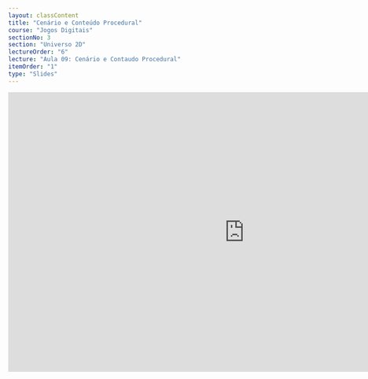 ```yaml
---
layout: classContent
title: "Cenário e Conteúdo Procedural"
course: "Jogos Digitais"
sectionNo: 3
section: "Universo 2D"
lectureOrder: "6"
lecture: "Aula 09: Cenário e Contaudo Procedural"
itemOrder: "1"
type: "Slides"
---
```


<iframe src="https://docs.google.com/presentation/d/e/2PACX-1vRiS_vjHuOcjCnsTf4jbOe-_0xINCLbesoGfh3cKqUZTX7sSLkiMQpa0MK7m2Hmr5YQj5tlz32KhFGs/embed?start=false&loop=false&delayms=3000" frameborder="0" width="960" height="569" allowfullscreen="true" mozallowfullscreen="true" webkitallowfullscreen="true"></iframe>
